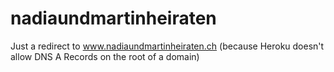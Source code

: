 # nadiaundmartinheiraten
Just a redirect to www.nadiaundmartinheiraten.ch (because Heroku doesn't allow DNS A Records on the root of a domain)